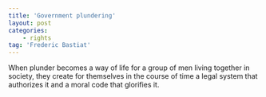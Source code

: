 ```yaml
---
title: 'Government plundering'
layout: post
categories:
    - rights
tag: 'Frederic Bastiat'
---
```


When plunder becomes a way of life for a group of men living together in society, they create for themselves in the course of time a legal system that authorizes it and a moral code that glorifies it.